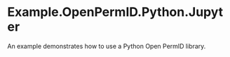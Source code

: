 # Example.OpenPermID.Python.Jupyter
An example demonstrates how to use a Python Open PermID library.
